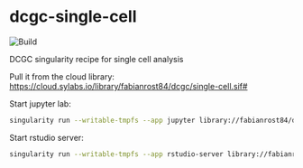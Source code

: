 # dcgc-single-cell

![Build](https://github.com/dcgc-bfx/dcgc-single-cell/workflows/Build/badge.svg?branch=main)

DCGC singularity recipe for single cell analysis

Pull it from the cloud library: https://cloud.sylabs.io/library/fabianrost84/dcgc/single-cell.sif#

Start jupyter lab:

```bash
singularity run --writable-tmpfs --app jupyter library://fabianrost84/dcgc/single-cell.sif
```

Start rstudio server:

```bash
singularity run --writable-tmpfs --app rstudio-server library://fabianrost84/dcgc/single-cell.sif 8787
```
